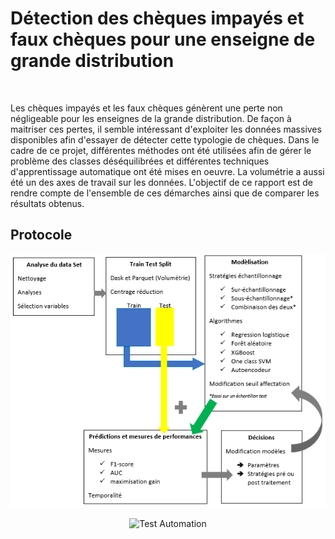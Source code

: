 # Détection des chèques impayés et faux chèques pour une enseigne de grande distribution


<img scr="images/fraude_reduit.png">


Les chèques impayés et les faux chèques génèrent une perte non négligeable pour les enseignes de la grande distribution. De façon à maitriser ces pertes, il semble intéressant d'exploiter les données massives disponibles afin d'essayer de détecter cette typologie de chèques. Dans le cadre de ce projet, différentes méthodes ont été utilisées afin de gérer le problème des classes déséquilibrées et différentes techniques d'apprentissage automatique ont été mises en oeuvre. La volumétrie a aussi été un des axes de travail sur les données. L'objectif de ce rapport est de rendre compte de l'ensemble de ces démarches ainsi que de comparer les résultats obtenus. 

## Protocole

![](images/processus.png)

<span style="display:block;text-align:center">![Test Automation](images/porcessus.png)</span>

